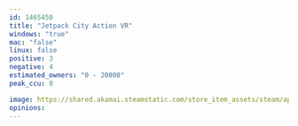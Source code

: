 ```yaml
---
id: 1465450
title: "Jetpack City Action VR"
windows: "true"
mac: "false"
linux: false
positive: 3
negative: 4
estimated_owners: "0 - 20000"
peak_ccu: 0

image: https://shared.akamai.steamstatic.com/store_item_assets/steam/apps/1465450/header.jpg?t=1620258496
opinions:
---
```

